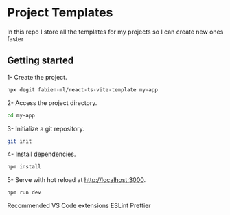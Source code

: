 # Project Templates

In this repo I store all the templates for my projects so I can create new ones faster

## Getting started

1- Create the project.
  
```bash
npx degit fabien-ml/react-ts-vite-template my-app
```

2- Access the project directory.

```bash
cd my-app
```

3- Initialize a git repository.

```bash
git init
```

4- Install dependencies.

```bash
npm install
```

5- Serve with hot reload at <http://localhost:3000>.

```bash
npm run dev
```
Recommended VS Code extensions
ESLint
Prettier